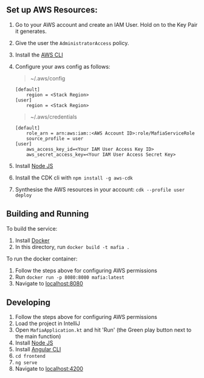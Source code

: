 ## Set up AWS Resources:

1. Go to your AWS account and create an IAM User.  Hold on to the Key Pair it generates.
2. Give the user the ```AdministratorAccess``` policy.
3. Install the [AWS CLI](https://aws.amazon.com/cli/)
4. Configure your aws config as follows:
    > ~/.aws/config
    ```
    [default]
        region = <Stack Region>
    [user]
        region = <Stack Region>
    ```
   
    > ~/.aws/credentials
    ```
    [default]
        role_arn = arn:aws:iam::<AWS Account ID>:role/MafiaServiceRole
        source_profile = user
    [user]
        aws_access_key_id=<Your IAM User Access Key ID>
        aws_secret_access_key=<Your IAM User Access Secret Key>
   ```
5. Install [Node JS](https://nodejs.org/en/)
6. Install the CDK cli with ```npm install -g aws-cdk```
7. Synthesise the AWS resources in your account: ```cdk --profile user deploy```

## Building and Running

To build the service:

1. Install [Docker](https://www.docker.com/)
2. In this directory, run ```docker build -t mafia .```

To run the docker container:

1. Follow the steps above for configuring AWS permissions
2. Run ```docker run -p 8080:8080 mafia:latest```
3. Navigate to [localhost:8080](http://localhost:8080/)

## Developing

1. Follow the steps above for configuring AWS permissions
2. Load the project in IntelliJ
3. Open ```MafiaApplication.kt``` and hit 'Run' (the Green play button next to the main function)
4. Install [Node JS](https://nodejs.org/en/)
5. Install [Angular CLI](https://angular.io/cli)
6. ```cd frontend```
7. ```ng serve```
8. Navigate to [localhost:4200](http://localhost:4200/)
